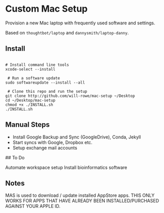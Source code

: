 # Custom Mac Setup

Provision a new Mac laptop with frequently used software and settings.

Based on `thoughtbot/laptop` and `dannysmith/laptop-danny`.


## Install

```shell

# Install command line tools
xcode-select --install

 # Run a software update
sudo softwareupdate --install --all

 # Clone this repo and run the setup
git clone http://github.com/will-rowe/mac-setup ~/Desktop
cd ~/Desktop/mac-setup
chmod +x ./INSTALL.sh
./INSTALL.sh
```


## Manual Steps

- Install Google Backup and Sync (GoogleDrive), Conda, Jekyll
- Start syncs with Google, Dropbox etc.
- Setup exchange mail accounts


## To Do

Automate workspace setup
Install bioinformatics software


## Notes

MAS is used to download / update installed AppStore apps. THIS ONLY WORKS FOR APPS THAT HAVE ALREADY BEEN INSTALLED/PURCHASED AGAINST YOUR APPLE ID.

